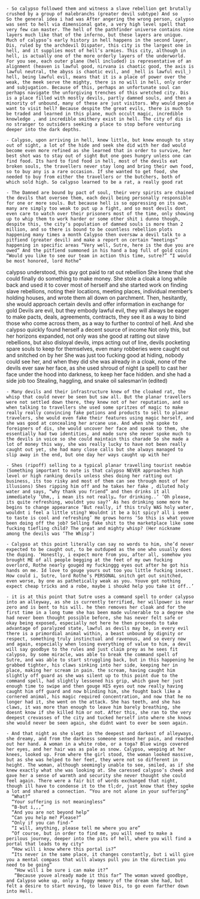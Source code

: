     
    - So calypso followed them and witness a slave rebellion get brutally crushed by a group of malebranchs (greater devil subtype) And so    - So the general idea i had was After angering the wrong person, calypso was sent to hell via dimensional gate, a very high level spell that very few can master. The hell of the pathfinder universe contains nine layers much like that of the inferno, but these layers are unique. Much of calypso’s early history in hell happens in the second layer, Dis, ruled by the archdevil Dispater, this city is the largest one in hell, and it supplies most of hell’s armies. This city, although in hell, is actually one of the more orderly layers of the underworld. For you see, each outer plane (hell included) is representative of an alignment (heaven is lawful good, nirvana is chaotic good, the axis is lawful neutral, the abyss is chaotic evil, and _hell is lawful evil_) hell, being lawful evil, means that it is a place of power over the weak, the meek serve the mighty, there is no will in hell, only order and subjugation. Because of this, perhaps an unfortunate soul can perhaps navigate the unforgiving trenches of this wretched city. Dis is a place filled with mostly devils, partly damned souls, and then a minority of unbound, many of these are just visitors. Why would people want to visit hell? Because despite the great evils, there is much to be traded and learned in this plane, much occult magic, incredible knowledge , and incredible smithery exist in hell. The city of dis is no stranger to outsiders seeking a place to stop before venturing deeper into the dark depths.
    
    - Calypso, upon arriving in hell, knew little, but knew enough to stay out of sight, a lot of the hide and seek she did with her dad would become even more refined as she learned that in order to survive, her best shot was to stay out of sight But one goes hungry unless one can find food. Its hard to find food in hell, most of the devils eat broken souls, the travellers never stay long and bring their own food, so to buy any is a rare occasion. If she wanted to get food, she needed to buy from either the travellers or the butchers, both of which sold high. So calypso learned to be a rat, a really good rat
    
    - The Damned are bound by pact of soul, their very spirits are chained the devils that oversee them, each devil being personally responsible for one or more souls. But because hell is so oppressing on its own, many are simply too weak to put up a fight, and so most devils dont even care to watch over their prisoners most of the time, only showing up to whip them to work harder or some other shit i dunno though, despite this, the city’s population of damned souls is more than 2 million, and so there is bound to be countless rebellion plots happening many times a month Calypso then oversaw a devil talk to a pitfiend (greater devil) and make a report on certain “meetings” happening in specific areas “Very well, Sutre, here is the due you are owed” And the pitfiend summoned in his hand a bag full of gold coins “Would you like to see our team in action this time, sutre?” “I would be most honored, lord Rothe”
 calypso understood, this guy got paid to rat out rebellion She knew that she could finally do something to make money. She stole a cloak a long while back and used it to cover most of herself and she started work on finding slave rebellions, noting their locations, meeting places, individual member’s holding houses, and wrote them all down on parchment. Then, hesitantly, she would approach certain devils and offer information in exchange for gold Devils are evil, but they embody lawful evil, they will always be eager to make pacts, deals, agreements, contracts, they see it as a way to bind those who come across them, as a way to further to control of hell. And she calypso quickly found herself a decent source of income Not only this, but her horizons expanded, not only was she good at ratting out slave rebellions, but also disloyal devils, imps acting out of line, devils pocketing spare souls to keep for themselves, even many robberies were caught out and snitched on by her She was just too fucking good at hiding, nobody could see her, and when they did she was already in a cloak, none of the devils ever saw her face, as she used shroud of night (a spell) to cast her face under the hood into darkness, to keep her face hidden. and she had a side job too Stealing, haggling, and snake oil salesman’in (edited)
    
    - Many devils and their infrastructure knew of the cloaked rat, the whisp that could never be seen but saw all. But the planar travellers were not settled down there, they knew not of her reputation, and so when talking to travellers she used some spritzes of magic to make really really convincing fake potions and products to sell to planar travelers, she would even fake their features using magic herself, and she was good at concealing her arcane use. And when she spoke to foreigners of dis, she would uncover her face and speak to them, she essentially had two identities, and made sure she never spoke much to the devils in voice so she could maintain this charade So she made a lot of money this way, she was really lucky to have not been really caught out yet, she had many close calls but she always managed to slip away in the end, but one day her ways caught up with her
    
    - Shes (ripoff) selling to a typical planar travelling tourist newbie (Something important to note is that calypso NEVER approaches high level or high ranking devils unless shes doing her ratting out business, its too risky and most of them can see through most of her illusions) Shes ripping him off and he takes her fake , diluted holy water and says, “why thank you friend” and then drinks it all immediately ‘Uhm,, i mean its not really… for drinking..’ ‘Oh please, its quite refreshing, wouldnt you say?’ As hes drinking some more he begins to change appearance ‘But really, if this truly WAS holy water, wouldnt i feel a little sting? Wouldnt it be a bit spicy? all i seem to taste is cool and refreshing’ He grows horns ‘So this is what youve been doing off the job? Selling fake shit to the marketplace like some fucking tiefling child? The great and mighty whisp? (Her nickname among the devils was ‘The Whisp’)
    
    - Calypso at this point literally can say no words to him, she’d never expected to be caught out, to be outduped as the one who usually does the duping. ‘Honestly, i expect more from you, after all, somehow you brought ME of all people begging at the feet of my own fucking overlord, Rothe nearly gouged my fuckinggg eyes out after he got his hands on me. Id love to gouge yours out too you little fucking insect. How could i, Sutre, lord Rothe’s PERSONAL snitch get out snitched, even worse, by one as pathetically weak as you. Youve got nothing expect cheap tricks and a robe, maybe i shoukd help you take it off..’
    
    - it is at this point that Sutre uses a command spell to order calypso into an alleyway, as she is currently terrified, her willpower is near zero and is bent to his will. he then removes her cloak and for the first time in a long tume she has been made vulnerable to a degree she had never been thought possible before, she has never felt safe or okay being exposed, especially not here he then proceeds to take advantage of paralyzed state, lawful as devils may be, in every evil there is a primordial animal within, a beast unbound by dignity or respect, something truly instinctual and ravenous, and so every now and again, especially when losing everything of value to him, a devil will say goodbye to the rules and just claim prey as he sees fit calypso, by some miracle, was able to break the command spell of Sutre, and was able to start struggling back, but in this happening he grabbed tighter, his claws sinking into her side, keeping her in place, making her scream in pain. the scream, having caught him slightly off guard as she was silent up to this point due to the command spell, had slightly lessened his grip, which gave her just enough time to swipe and then gouge HIS eyes out now really having caught him off guard and now blinding him, she fought back like a cornered animal, his magic required concentration, and now that he no longer had it, she went on the attack. She has teeth, and she has claws, it was more than enough to leave him barely breathing, she doesnt know if she killed him or not. After this, she ran to the very deepest crevasses of the city and tucked herself into where she knows she would never be seen again, she didnt want to ever be seen again.
	
    - And that night as she slept in the deepest and darkest of alleyways, she dreamy, and from the darkness someone sensed her pain, and reached out her hand. A woman in a white robe, or a toga? Blue wings covered her eyes, and her hair was as pale as snow. Calypso, weeping at her knees, looked up. From where the girl stood, the woman looked massive, but as she was helped to her feet, they were not so different in height. The woman, although seemingly unable to see, smiled, as if she knew exactly what she was looking at. She caressed calypso’s cheek and gave her a sense of warmth and security she never thought she could feel again. There were a fair bit of words exchanged that night, though ill have to condense it to the tl;dr, just know that they spoke a lot and shared a connection. “You are not alone in your suffering” 
      “What?” 
      “Your suffering is not meaningless” 
      “B-but i,,,” 
      “And you are not beyond help” 
      “Can you help me? Please?” 
      “Only if you can find-“ 
      “I will, anything, please tell me where you are” 
      “Of course, but in order to find me, you will need to make a perilous journey, deeper into the pits of hell, where you will find a portal that leads to my city" 
      “How will i know where this portal is?” 
      “Its never in the same place, it changes constantly, but i will give you a mental compass that will always pull you in the direction you need to be going”
       “How will i be sure i can make it?” 
       “Because youve already made it this far” The woman waved goodbye, and Calypso woke up, only a foggy memory of the dream she had, but felt a desire to start moving, to leave Dis, to go even farther down into Hell.
